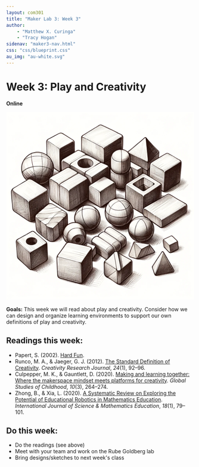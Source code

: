 ```yaml
---
layout: com301
title: "Maker Lab 3: Week 3"
author:
    - "Matthew X. Curinga"
    - "Tracy Hogan"
sidenav: "maker3-nav.html"
css: "css/blueprint.css"
au_img: "au-white.svg"
---
```


<i class="bi bi-router"></i> Week 3: Play and Creativity
========================================================
**Online**


<img src="img/wood-blocks.png" class="maker-img float-end d-none d-md-block" alt="sketch of wooden froebel blocks">

**Goals:** This week we will read about play and creativity. Consider how we can design and organize
learning environments to support our own definitions of play and creativity.

Readings this week:
-------------------
- Papert, S. (2002). [Hard Fun](hard-fun.html).
- Runco, M. A., & Jaeger, G. J. (2012). [The Standard Definition of Creativity](http://emotrab.ufba.br/wp-content/uploads/2019/06/RUNCO-Mark-The-Standard-Definition-of-Creativity.pdf). _Creativity Research Journal_, _24_(1), 92–96.
- Culpepper, M. K., & Gauntlett, D. (2020). [Making and learning together: Where the makerspace mindset meets platforms for creativity](https://journals.sagepub.com/doi/full/10.1177/2043610620941868). _Global Studies of Childhood_, _10_(3), 264–274.
- Zhong, B., & Xia, L. (2020). [A Systematic Review on Exploring the Potential of Educational Robotics in Mathematics Education](https://www.researchgate.net/profile/Baichang-Zhong/publication/328999525_A_Systematic_Review_on_Exploring_the_Potential_of_Educational_Robotics_in_Mathematics_Education/links/5ee1747a458515814a544210/A-Systematic-Review-on-Exploring-the-Potential-of-Educational-Robotics-in-Mathematics-Education.pdf). _International Journal of Science & Mathematics Education_, _18_(1), 79–101.

Do this week:
-------------
- Do the readings (see above)
- Meet with your team and work on the Rube Goldberg lab
- Bring designs/sketches to next week's class